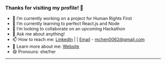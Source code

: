 ### Thanks for visiting my profile! 👋

- 🔭 I’m currently working on a project for Human Rights First 
- 🌱 I’m currently learning to perfect React.js and Node
- 👯 I’m looking to collaborate on an upcoming Hackathon 
- 💬 Ask me about anything! 
- 📫 How to reach me: [LinkedIn](https://www.linkedin.com/in/michelleccodes/) | | [Email](mailto:mchen0062@gmail.com) - mchen0062@gmail.com
- 👀 Learn more about me: [Website](https://michelleccodes.me/)
- 😄 Pronouns: she/her
---
